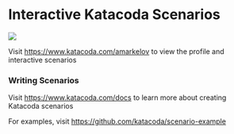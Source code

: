# Interactive Katacoda Scenarios

[![](http://shields.katacoda.com/katacoda/amarkelov/count.svg)](https://www.katacoda.com/amarkelov "Get your profile on Katacoda.com")

Visit https://www.katacoda.com/amarkelov to view the profile and interactive scenarios

### Writing Scenarios
Visit https://www.katacoda.com/docs to learn more about creating Katacoda scenarios

For examples, visit https://github.com/katacoda/scenario-example
